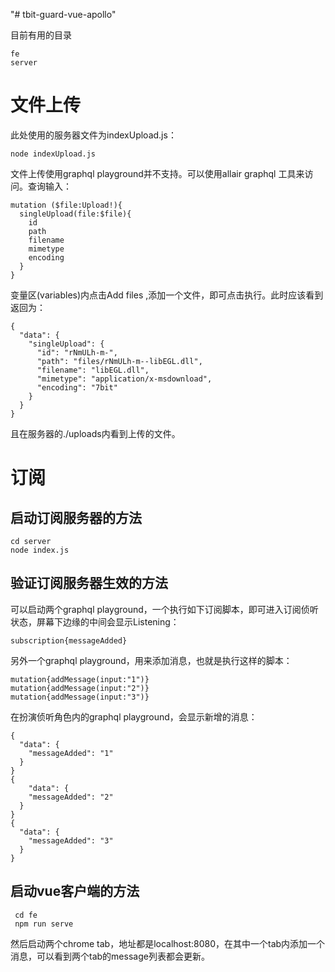 "# tbit-guard-vue-apollo" 

目前有用的目录

	fe
	server

# 文件上传

此处使用的服务器文件为indexUpload.js：

	node indexUpload.js
	
文件上传使用graphql playground并不支持。可以使用allair graphql 工具来访问。查询输入：

	mutation ($file:Upload!){
	  singleUpload(file:$file){
	    id
	    path
	    filename
	    mimetype
	    encoding
	  }
	}


变量区(variables)内点击Add files ,添加一个文件，即可点击执行。此时应该看到返回为：

	{
	  "data": {
	    "singleUpload": {
	      "id": "rNmULh-m-",
	      "path": "files/rNmULh-m--libEGL.dll",
	      "filename": "libEGL.dll",
	      "mimetype": "application/x-msdownload",
	      "encoding": "7bit"
	    }
	  }
	}

且在服务器的./uploads内看到上传的文件。

# 订阅
## 启动订阅服务器的方法

	cd server
	node index.js


## 验证订阅服务器生效的方法

可以启动两个graphql playground，一个执行如下订阅脚本，即可进入订阅侦听状态，屏幕下边缘的中间会显示Listening：

	subscription{messageAdded}


另外一个graphql playground，用来添加消息，也就是执行这样的脚本：

	mutation{addMessage(input:"1")}
	mutation{addMessage(input:"2")}
	mutation{addMessage(input:"3")}


在扮演侦听角色内的graphql playground，会显示新增的消息：

	{
	  "data": {
	    "messageAdded": "1"
	  }
	}
	{
		"data": {
	    "messageAdded": "2"
	  }
	}
	{
	  "data": {
	    "messageAdded": "3"
	  }
	}

## 启动vue客户端的方法


	 cd fe
	 npm run serve

然后启动两个chrome tab，地址都是localhost:8080，在其中一个tab内添加一个消息，可以看到两个tab的message列表都会更新。
